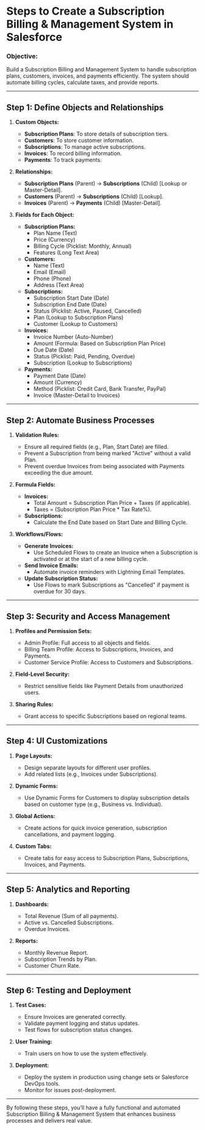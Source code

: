 # Steps to Create a Subscription Billing & Management System in Salesforce

### **Objective:**

Build a Subscription Billing and Management System to handle subscription plans, customers, invoices, and payments efficiently. The system should automate billing cycles, calculate taxes, and provide reports.

---

## **Step 1: Define Objects and Relationships**

1. **Custom Objects:**

   - **Subscription Plans**: To store details of subscription tiers.
   - **Customers**: To store customer information.
   - **Subscriptions**: To manage active subscriptions.
   - **Invoices**: To record billing information.
   - **Payments**: To track payments.

2. **Relationships:**

   - **Subscription Plans** (Parent) -> **Subscriptions** (Child) [Lookup or Master-Detail].
   - **Customers** (Parent) -> **Subscriptions** (Child) [Lookup].
   - **Invoices** (Parent) -> **Payments** (Child) [Master-Detail].

3. **Fields for Each Object:**

   - **Subscription Plans:**
     - Plan Name (Text)
     - Price (Currency)
     - Billing Cycle (Picklist: Monthly, Annual)
     - Features (Long Text Area)
   - **Customers:**
     - Name (Text)
     - Email (Email)
     - Phone (Phone)
     - Address (Text Area)
   - **Subscriptions:**
     - Subscription Start Date (Date)
     - Subscription End Date (Date)
     - Status (Picklist: Active, Paused, Cancelled)
     - Plan (Lookup to Subscription Plans)
     - Customer (Lookup to Customers)
   - **Invoices:**
     - Invoice Number (Auto-Number)
     - Amount (Formula: Based on Subscription Plan Price)
     - Due Date (Date)
     - Status (Picklist: Paid, Pending, Overdue)
     - Subscription (Lookup to Subscriptions)
   - **Payments:**
     - Payment Date (Date)
     - Amount (Currency)
     - Method (Picklist: Credit Card, Bank Transfer, PayPal)
     - Invoice (Master-Detail to Invoices)

---

## **Step 2: Automate Business Processes**

1. **Validation Rules:**

   - Ensure all required fields (e.g., Plan, Start Date) are filled.
   - Prevent a Subscription from being marked "Active" without a valid Plan.
   - Prevent overdue Invoices from being associated with Payments exceeding the due amount.

2. **Formula Fields:**

   - **Invoices:**
     - Total Amount = Subscription Plan Price + Taxes (if applicable).
     - Taxes = (Subscription Plan Price \* Tax Rate%).
   - **Subscriptions:**
     - Calculate the End Date based on Start Date and Billing Cycle.

3. **Workflows/Flows:**

   - **Generate Invoices:**
     - Use Scheduled Flows to create an Invoice when a Subscription is activated or at the start of a new billing cycle.
   - **Send Invoice Emails:**
     - Automate invoice reminders with Lightning Email Templates.
   - **Update Subscription Status:**
     - Use Flows to mark Subscriptions as "Cancelled" if payment is overdue for 30 days.

---

## **Step 3: Security and Access Management**

1. **Profiles and Permission Sets:**

   - Admin Profile: Full access to all objects and fields.
   - Billing Team Profile: Access to Subscriptions, Invoices, and Payments.
   - Customer Service Profile: Access to Customers and Subscriptions.

2. **Field-Level Security:**

   - Restrict sensitive fields like Payment Details from unauthorized users.

3. **Sharing Rules:**

   - Grant access to specific Subscriptions based on regional teams.

---

## **Step 4: UI Customizations**

1. **Page Layouts:**

   - Design separate layouts for different user profiles.
   - Add related lists (e.g., Invoices under Subscriptions).

2. **Dynamic Forms:**

   - Use Dynamic Forms for Customers to display subscription details based on customer type (e.g., Business vs. Individual).

3. **Global Actions:**

   - Create actions for quick invoice generation, subscription cancellations, and payment logging.

4. **Custom Tabs:**

   - Create tabs for easy access to Subscription Plans, Subscriptions, Invoices, and Payments.

---

## **Step 5: Analytics and Reporting**

1. **Dashboards:**

   - Total Revenue (Sum of all payments).
   - Active vs. Cancelled Subscriptions.
   - Overdue Invoices.

2. **Reports:**

   - Monthly Revenue Report.
   - Subscription Trends by Plan.
   - Customer Churn Rate.

---

## **Step 6: Testing and Deployment**

1. **Test Cases:**

   - Ensure Invoices are generated correctly.
   - Validate payment logging and status updates.
   - Test flows for subscription status changes.

2. **User Training:**

   - Train users on how to use the system effectively.

3. **Deployment:**

   - Deploy the system in production using change sets or Salesforce DevOps tools.
   - Monitor for issues post-deployment.

---

By following these steps, you’ll have a fully functional and automated Subscription Billing & Management System that enhances business processes and delivers real value.
